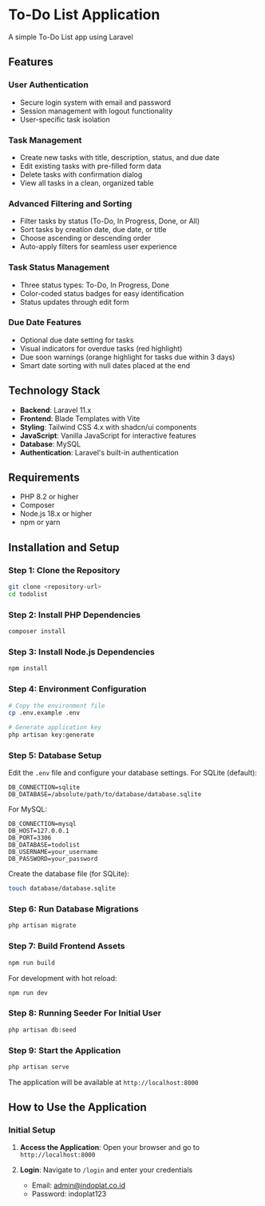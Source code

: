# To-Do List Application

A simple To-Do List app using Laravel

## Features

### User Authentication
- Secure login system with email and password
- Session management with logout functionality
- User-specific task isolation

### Task Management
- Create new tasks with title, description, status, and due date
- Edit existing tasks with pre-filled form data
- Delete tasks with confirmation dialog
- View all tasks in a clean, organized table

### Advanced Filtering and Sorting
- Filter tasks by status (To-Do, In Progress, Done, or All)
- Sort tasks by creation date, due date, or title
- Choose ascending or descending order
- Auto-apply filters for seamless user experience

### Task Status Management
- Three status types: To-Do, In Progress, Done
- Color-coded status badges for easy identification
- Status updates through edit form

### Due Date Features
- Optional due date setting for tasks
- Visual indicators for overdue tasks (red highlight)
- Due soon warnings (orange highlight for tasks due within 3 days)
- Smart date sorting with null dates placed at the end

## Technology Stack

- **Backend**: Laravel 11.x
- **Frontend**: Blade Templates with Vite
- **Styling**: Tailwind CSS 4.x with shadcn/ui components
- **JavaScript**: Vanilla JavaScript for interactive features
- **Database**: MySQL
- **Authentication**: Laravel's built-in authentication

## Requirements

- PHP 8.2 or higher
- Composer
- Node.js 18.x or higher
- npm or yarn

## Installation and Setup

### Step 1: Clone the Repository

```bash
git clone <repository-url>
cd todolist
```

### Step 2: Install PHP Dependencies

```bash
composer install
```

### Step 3: Install Node.js Dependencies

```bash
npm install
```

### Step 4: Environment Configuration

```bash
# Copy the environment file
cp .env.example .env

# Generate application key
php artisan key:generate
```

### Step 5: Database Setup

Edit the `.env` file and configure your database settings. For SQLite (default):

```env
DB_CONNECTION=sqlite
DB_DATABASE=/absolute/path/to/database/database.sqlite
```

For MySQL:

```env
DB_CONNECTION=mysql
DB_HOST=127.0.0.1
DB_PORT=3306
DB_DATABASE=todolist
DB_USERNAME=your_username
DB_PASSWORD=your_password
```

Create the database file (for SQLite):

```bash
touch database/database.sqlite
```

### Step 6: Run Database Migrations

```bash
php artisan migrate
```

### Step 7: Build Frontend Assets

```bash
npm run build
```

For development with hot reload:

```bash
npm run dev
```

### Step 8: Running Seeder For Initial User

```bash
php artisan db:seed
```

### Step 9: Start the Application

```bash
php artisan serve
```

The application will be available at `http://localhost:8000`

## How to Use the Application

### Initial Setup

1. **Access the Application**: Open your browser and go to `http://localhost:8000`

2. **Login**: Navigate to `/login` and enter your credentials
   - Email: admin@indoplat.co.id
   - Password: indoplat123